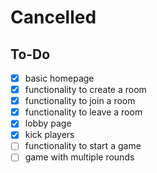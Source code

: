 # Cancelled

## To-Do

- [x] basic homepage
- [x] functionality to create a room
- [x] functionality to join a room
- [x] functionality to leave a room
- [x] lobby page
- [x] kick players
- [ ] functionality to start a game
- [ ] game with multiple rounds

